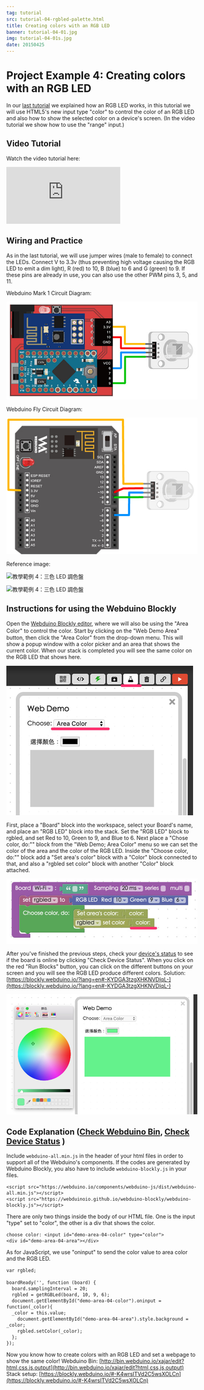 ```yaml
---
tag: tutorial
src: tutorial-04-rgbled-palette.html
title: Creating colors with an RGB LED
banner: tutorial-04-01.jpg
img: tutorial-04-01s.jpg
date: 20150425
---
```


<!-- @@master  = ../../_layout.html-->

<!-- @@block  =  meta-->

<title>Project Example 4: Creating colors with an RGB LED  :::: Webduino = Web × Arduino</title>

<meta name="description" content="In our last tutorial we explained how an RGB LED works, in this tutorial we will use HTML5's new input type “color” to control the color of an RGB LED and also how to show the selected color on a device’s screen.">

<meta itemprop="description" content="In our last tutorial we explained how an RGB LED works, in this tutorial we will use HTML5's new input type “color” to control the color of an RGB LED and also how to show the selected color on a device’s screen.">

<meta property="og:description" content="In our last tutorial we explained how an RGB LED works, in this tutorial we will use HTML5's new input type “color” to control the color of an RGB LED and also how to show the selected color on a device’s screen.">

<meta property="og:title" content="Project Example 4: Creating colors with an RGB LED " >

<meta property="og:url" content="https://webduino.io/tutorials/tutorial-04-rgbled-palette.html">

<meta property="og:image" content="https://webduino.io/img/tutorials/tutorial-04-01s.jpg">

<meta itemprop="image" content="https://webduino.io/img/tutorials/tutorial-04-01s.jpg">

<include src="../_include-tutorials.html"></include>

<!-- @@close-->

<!-- @@block  =  preAndNext-->

<include src="../_include-tutorials-content.html"></include>

<!-- @@close-->



<!-- @@block  =  tutorials-->
# Project Example 4: Creating colors with an RGB LED 

In our [last tutorial](tutorial-03-rgbled.html) we explained how an RGB LED works, in this tutorial we will use HTML5's new input type "color" to control the color of an RGB LED and also how to show the selected color on a device's screen. (In the video tutorial we show how to use the "range" input.)

<!-- <div class="buy-this">
	<span>三色 LED 燈相關套件：<a href="https://webduino.io/buy/webduino-package-plus.html" target="_blank">Webduino 基本套件 Plus ( 支援馬克 1 號、Fly )</a></span>
	<span>Webduino 開發板：<a href="https://webduino.io/buy/component-webduino-v1.html" target="_blank">Webduino 馬克一號</a>、<a href="https://webduino.io/buy/component-webduino-fly.html" target="_blank">Webduino Fly</a>、<a href="https://webduino.io/buy/component-webduino-uno-fly.html" target="_blank">Webduino Fly + Arduino UNO</a></span>
</div> -->

## Video Tutorial

<!-- 影片對應範例：[https://blockly.webduino.io/?lang=en&&page=tutorials/rgbled-3#-KYDD9HAolfWTnqQGkin](https://blockly.webduino.io/?lang=en&&page=tutorials/rgbled-3#-KYDD9HAolfWTnqQGkin)  -->

Watch the video tutorial here:
<iframe class="youtube" src="https://www.youtube.com/embed/uSfBbvd4ViE" frameborder="0" allowfullscreen></iframe>

## Wiring and Practice

As in the last tutorial, we will use jumper wires (male to female) to connect the LEDs. Connect V to 3.3v (thus preventing high voltage causing the RGB LED to emit a dim light), R (red) to 10, B (blue) to 6 and G (green) to 9. If these pins are already in use, you can also use the other PWM pins 3, 5, and 11.

Webduino Mark 1 Circuit Diagram:

![教學範例 4：三色 LED 調色盤](../../img/tutorials/tutorial-04-02.jpg)

Webduino Fly Circuit Diagram:

![教學範例 4：三色 LED 調色盤](../../img/tutorials/tutorial-04-02-fly.jpg)

Reference image:

![教學範例 4：三色 LED 調色盤](../../img/tutorials/tutorial-04-04.jpg)

![教學範例 4：三色 LED 調色盤](../../img/tutorials/tutorial-04-03.jpg)

<!-- <div class="buy-this">
	<span>三色 LED 燈相關套件：<a href="https://webduino.io/buy/webduino-package-plus.html" target="_blank">Webduino 基本套件 Plus ( 支援馬克 1 號、Fly )</a></span>
	<span>Webduino 開發板：<a href="https://webduino.io/buy/component-webduino-v1.html" target="_blank">Webduino 馬克一號</a>、<a href="https://webduino.io/buy/component-webduino-fly.html" target="_blank">Webduino Fly</a>、<a href="https://webduino.io/buy/component-webduino-uno-fly.html" target="_blank">Webduino Fly + Arduino UNO</a></span>
</div> -->

## Instructions for using the Webduino Blockly

Open the [Webduino Blockly editor](https://blockly.webduino.io/?lang=en), where we will also be using the "Area Color" to control the color. Start by clicking on the "Ｗeb Demo Area" button, then click the "Area Color" from the drop-down menu. This will show a popup window with a color picker and an area that shows the current color. When our stack is completed you will see the same color on the RGB LED that shows here.

![教學範例 4：三色 LED 調色盤](../../img/tutorials/en/tutorial-04-05.jpg)

First, place a "Board" block into the workspace, select your Board's name, and place an "RGB LED" block into the stack. Set the "RGB LED" block to rgbled, and set Red to 10, Green to 9, and Blue to 6. Next place a "Chose color, do:"" block from the "Web Demo; Area Color" menu so we can set the color of the area and the color of the RGB LED. Inside the "Choose color, do:"" block add a "Set area's color" block with a "Color" block connected to that, and also a "rgbled set color" block with another "Color" block attached.

![教學範例 4：三色 LED 調色盤](../../img/tutorials/en/tutorial-04-07.jpg)

After you've finished the previous steps, check your [device's status](https://webduino.io/device.html) to see if the board is online by clicking "Check Device Status". When you click on the red "Run Blocks" button, you can click on the different buttons on your screen and you will see the RGB LED produce different colors. 
Solution: [https://blockly.webduino.io/?lang=en#-KYDGA3tzgXHKNVDlqL-](https://blockly.webduino.io/?lang=en#-KYDGA3tzgXHKNVDlqL-)

![教學範例 4：三色 LED 調色盤](../../img/tutorials/en/tutorial-04-08.jpg)


## Code Explanation ([Check Webduino Bin](http://bin.webduino.io/vigib/edit?html,css,js,output), [Check Device Status](https://webduino.io/device.html) )

Include `webduino-all.min.js` in the header of your html files in order to support all of the Webduino's components. If the codes are generated by Webduino Blockly, you also have to include `webduino-blockly.js` in your files.

	<script src="https://webduino.io/components/webduino-js/dist/webduino-all.min.js"></script>
	<script src="https://webduinoio.github.io/webduino-blockly/webduino-blockly.js"></script>

There are only two things inside the body of our HTML file. One is the input "type" set to "color", the other is a div that shows the color.

	choose color: <input id="demo-area-04-color" type="color">
	<div id="demo-area-04-area"></div>

As for JavaScript, we use "oninput" to send the color value to area color and the RGB LED.

	var rgbled;

	boardReady('', function (board) {
	  board.samplingInterval = 20;
	  rgbled = getRGBLed(board, 10, 9, 6);
	  document.getElementById("demo-area-04-color").oninput = function(_color){
	  _color = this.value;
	    document.getElementById("demo-area-04-area").style.background = _color;
	    rgbled.setColor(_color);
	  };
	});

Now you know how to create colors with an RGB LED and set a webpage to show the same color!
Webduino Bin: [http://bin.webduino.io/xajar/edit?html,css,js,output](http://bin.webduino.io/xajar/edit?html,css,js,output)  
Stack setup: [https://blockly.webduino.io/#-K4wrsITVd2C5wsXOLCn](https://blockly.webduino.io/#-K4wrsITVd2C5wsXOLCn)

<!-- ## 三色 LED 的延伸教學：

[Webduino Blockly 課程 2-3：三色 LED 燈調色盤](https://blockly.webduino.io/?lang=zh-hant&page=tutorials/rgbled-3#-JvMsJupKMuIUdAJs_RK)  
[Webduino Blockly 課程 2-4：轉吧七彩霓虹燈](https://blockly.webduino.io/?lang=zh-hant&page=tutorials/rgbled-4#-JvMswgK2Q1h4GjAPx7u)

<div class="buy-this">
	<span>三色 LED 燈相關套件：<a href="https://webduino.io/buy/webduino-package-plus.html" target="_blank">Webduino 基本套件 Plus ( 支援馬克 1 號、Fly )</a></span>
	<span>Webduino 開發板：<a href="https://webduino.io/buy/component-webduino-v1.html" target="_blank">Webduino 馬克一號</a>、<a href="https://webduino.io/buy/component-webduino-fly.html" target="_blank">Webduino Fly</a>、<a href="https://webduino.io/buy/component-webduino-uno-fly.html" target="_blank">Webduino Fly + Arduino UNO</a></span>
</div> -->


<!-- @@close-->